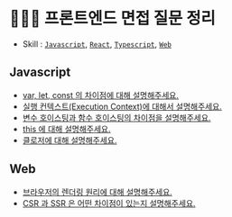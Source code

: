 # 👩🏻‍💻 프론트엔드 면접 질문 정리
- Skill : [`Javascript`](#Javascript
), [`React`](#React), [`Typescript`](#typescript), [`Web`](#web)


## Javascript
- [var, let, const 의 차이점에 대해 설명해주세요.](js/var-let-const-diff.md)
- [실행 컨텍스트(Execution Context)에 대해서 설명해주세요.](js/execution-context.md)
- [변수 호이스팅과 함수 호이스팅의 차이점을 설명해주세요.](js/hoisting.md)
- [this 에 대해 설명해주세요.](js/this.md)
- [클로저에 대해 설명해주세요.](js/closure.md)

## Web
- [브라우저의 렌더링 원리에 대해 설명해주세요.](web/browser-rendering.md)
- [CSR 과 SSR 은 어떤 차이점이 있는지 설명해주세요.](web/csr-ssr-diff.md)